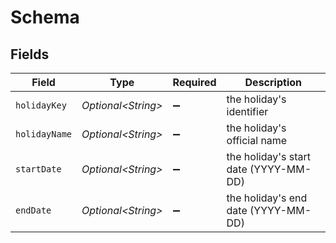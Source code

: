 # Schema


## Fields

| Field                                 | Type                                  | Required                              | Description                           |
| ------------------------------------- | ------------------------------------- | ------------------------------------- | ------------------------------------- |
| `holidayKey`                          | *Optional\<String>*                   | :heavy_minus_sign:                    | the holiday's identifier              |
| `holidayName`                         | *Optional\<String>*                   | :heavy_minus_sign:                    | the holiday's official name           |
| `startDate`                           | *Optional\<String>*                   | :heavy_minus_sign:                    | the holiday's start date (YYYY-MM-DD) |
| `endDate`                             | *Optional\<String>*                   | :heavy_minus_sign:                    | the holiday's end date (YYYY-MM-DD)   |